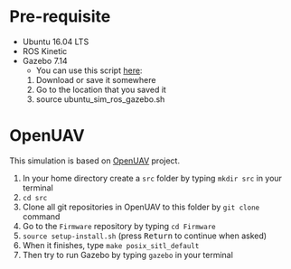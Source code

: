 # Pre-requisite #
* Ubuntu 16.04 LTS
* ROS Kinetic
* Gazebo 7.14 
  * You can use this script [here](https://raw.githubusercontent.com/PX4/Devguide/master/build_scripts/ubuntu_sim_ros_gazebo.sh):
   1. Download or save it somewhere
   2. Go to the location that you saved it
   3. source ubuntu_sim_ros_gazebo.sh
# OpenUAV #
This simulation is based on [OpenUAV](https://github.com/Open-UAV) project.
1. In your home directory create a `src` folder by typing `mkdir src` in your terminal
2. `cd src`
3. Clone all git repositories in OpenUAV to this folder by `git clone` command
4. Go to the `Firmware` repository by typing `cd Firmware`
5. `source setup-install.sh` (press <kbd>Return</kbd> to continue when asked)
6. When it finishes, type `make posix_sitl_default`
7. Then try to run Gazebo by typing `gazebo` in your terminal
